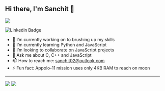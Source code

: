 ## Hi there, I'm Sanchit 👋 

<a href="https://hits.seeyoufarm.com"><img src="https://hits.seeyoufarm.com/api/count/incr/badge.svg?url=https%3A%2F%2Fgithub.com%2Fsanchitbajaj02%2Fhit-counter&count_bg=%2379C83D&title_bg=%23555555&icon=github.svg&icon_color=%23FFFFFF&title=Visits&edge_flat=false"/></a>

![Linkedin Badge](https://img.shields.io/badge/sanchitbajaj02-blue?style=flat-square&logo=Linkedin&logoColor=white&link=https:https://www.linkedin.com/in/sanchit-bajaj-123826194/)

- 🔭 I’m currently working on to brushing up my skills
- 🌱 I’m currently learning Python and JavaScript
- 👯 I’m looking to collaborate on JavaScript projects
- 💬 Ask me about C, C++ and JavaScript
- 📫 How to reach me: <a href="mailto:sanchit02@outlook.com">sanchit02@outlook.com</a>
- ⚡ Fun fact: Appolo-11 mission uses only 4KB RAM to reach on moon

---

<img src="https://github-readme-stats.vercel.app/api?username=sanchitbajaj02&show_icons=true"/>
<img src="https://github-readme-stats.vercel.app/api/top-langs/?username=sanchitbajaj02"/>
<!-- - 🤔 I’m looking for help with  -->
